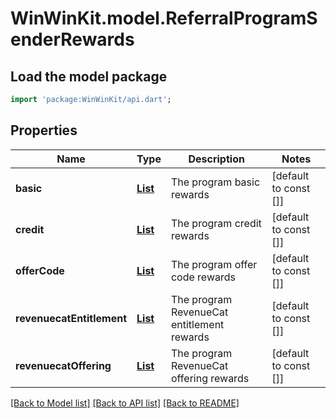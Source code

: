 # WinWinKit.model.ReferralProgramSenderRewards

## Load the model package
```dart
import 'package:WinWinKit/api.dart';
```

## Properties
Name | Type | Description | Notes
------------ | ------------- | ------------- | -------------
**basic** | [**List<ReferralProgramSenderBasicReward>**](ReferralProgramSenderBasicReward.md) | The program basic rewards | [default to const []]
**credit** | [**List<ReferralProgramSenderCreditReward>**](ReferralProgramSenderCreditReward.md) | The program credit rewards | [default to const []]
**offerCode** | [**List<ReferralProgramSenderOfferCodeReward>**](ReferralProgramSenderOfferCodeReward.md) | The program offer code rewards | [default to const []]
**revenuecatEntitlement** | [**List<ReferralProgramSenderRevenueCatEntitlementReward>**](ReferralProgramSenderRevenueCatEntitlementReward.md) | The program RevenueCat entitlement rewards | [default to const []]
**revenuecatOffering** | [**List<ReferralProgramSenderRevenueCatOfferingReward>**](ReferralProgramSenderRevenueCatOfferingReward.md) | The program RevenueCat offering rewards | [default to const []]

[[Back to Model list]](../README.md#documentation-for-models) [[Back to API list]](../README.md#documentation-for-api-endpoints) [[Back to README]](../README.md)


